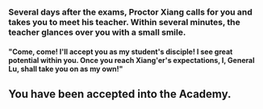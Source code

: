 ### Several days after the exams, Proctor Xiang calls for you and takes you to meet his teacher. Within several minutes, the teacher glances over you with a small smile.
#### "Come, come! I'll accept you as my student's disciple! I see great potential within you. Once you reach Xiang'er's expectations, I, General Lu, shall take you on as my own!"  

## You have been accepted into the Academy.